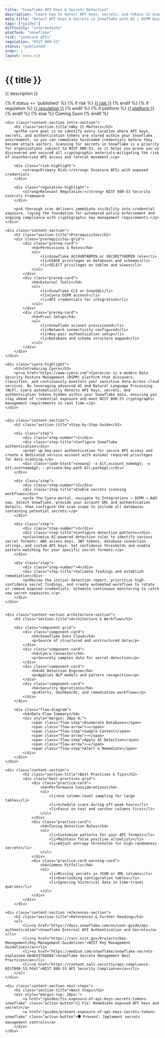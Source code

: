 ```yaml
---
title: "Snowflake API Keys & Secrets Detection"
description: "Learn how to detect API keys, secrets, and tokens in Snowflake environments. Follow step-by-step guidance for NIST 800-53 compliance."
meta_title: "Detect API Keys & Secrets in Snowflake with AI | DSPM Guide"
tags: ["guides"]
difficulty: "intermediate"
platform: "snowflake"
risk: "insecure APIs"
regulation: "NIST 800-53"
status: "published"
order: 1
layout: base.njk
---
```


<div class="container">
    <div class="header">
        <h1>{{ title }}</h1>
        <p>{{ description }}</p>
        <div class="guide-tags-container">
			<div class="guide-tags-wrapper">
		    {% if status == 'published' %}
		        {% if risk %}
		        <a href="/risk/{{ risk | downcase | replace: ' ', '-' }}/" class="guide-tag risk">{{ risk }}</a>
		        {% endif %}
		        {% if regulation %}
		        <a href="/regulation/{{ regulation | downcase | replace: ' ', '-' }}/" class="guide-tag regulation">{{ regulation }}</a>
		        {% endif %}
		        {% if platform %}
		        <a href="/platforms/{{ platform | downcase | replace: ' ', '-' }}/" class="guide-tag platform">{{ platform }}</a>
		        {% endif %}
		    {% else %}
		        <span class="guide-tag coming-soon">Coming Soon</span>
		    {% endif %}
		</div>
		</div>
    </div>

    <div class="content-section intro-section">
        <h2 class="section-title">Why It Matters</h2>
        <p>The core goal is to identify every location where API keys, secrets, and authentication tokens are stored within your Snowflake environment, so you can remediate hardcoded credentials before they become attack vectors. Scanning for secrets in Snowflake is a priority for organizations subject to NIST 800-53, as it helps you prove you've discovered and secured all cryptographic materials—mitigating the risk of unauthorized API access and lateral movement.</p>
        
        <div class="risk-highlight">
            <strong>Primary Risk:</strong> Insecure APIs with exposed credentials
        </div>
        
        <div class="regulation-highlight">
            <strong>Relevant Regulation:</strong> NIST 800-53 Security Controls Framework
        </div>
        
        <p>A thorough scan delivers immediate visibility into credential exposure, laying the foundation for automated policy enforcement and ongoing compliance with cryptographic key management requirements.</p>
    </div>

    <div class="content-section">
        <h2 class="section-title">Prerequisites</h2>
        <div class="prerequisites-grid">
            <div class="prereq-card">
                <h4>Permissions & Roles</h4>
                <ul>
                    <li>Snowflake ACCOUNTADMIN or SECURITYADMIN role</li>
                    <li>USAGE privileges on databases and schemas</li>
                    <li>SELECT privileges on tables and views</li>
                </ul>
            </div>
            <div class="prereq-card">
                <h4>External Tools</h4>
                <ul>
                    <li>Snowflake CLI or SnowSQL</li>
                    <li>Cyera DSPM account</li>
                    <li>API credentials for integration</li>
                </ul>
            </div>
            <div class="prereq-card">
                <h4>Prior Setup</h4>
                <ul>
                    <li>Snowflake account provisioned</li>
                    <li>Network connectivity configured</li>
                    <li>Key-pair authentication setup</li>
                    <li>Database and schema structure mapped</li>
                </ul>
            </div>
        </div>
    </div>
	
    <div class="cyera-highlight">
        <h3>Introducing Cyera</h3>
        <p><a href="https://www.cyera.com">Cyera</a> is a modern Data Security Posture Management (DSPM) platform that discovers, classifies, and continuously monitors your sensitive data across cloud services. By leveraging advanced AI and Natural Language Processing (NLP), Cyera automatically detects API keys, secrets, and authentication tokens hidden within your Snowflake data, ensuring you stay ahead of credential exposure and meet NIST 800-53 cryptographic management requirements in real time.</p>
    </div>
	

    <div class="content-section">
        <h2 class="section-title">Step-by-Step Guide</h2>
        
        <div class="step">
            <div class="step-number">1</div>
            <div class="step-title">Configure Snowflake authentication</div>
            <p>Set up key-pair authentication for secure API access and create a dedicated service account with minimal required privileges for data scanning.</p>
            <div class="code-block">snowsql -a &lt;account_name&gt; -u &lt;username&gt; --private-key-path &lt;path&gt;</div>
        </div>

        <div class="step">
            <div class="step-number">2</div>
            <div class="step-title">Enable secrets scanning workflows</div>
            <p>In the Cyera portal, navigate to Integrations → DSPM → Add new. Select Snowflake, provide your account URL and authentication details, then configure the scan scope to include all databases containing potential secrets.</p>
        </div>

        <div class="step">
            <div class="step-number">3</div>
            <div class="step-title">Configure detection patterns</div>
            <p>Customize AI-powered detection rules to identify various secret formats: AWS access keys, JWT tokens, database connection strings, and custom API keys. Set confidence thresholds and enable pattern matching for your specific secret formats.</p>
        </div>

        <div class="step">
            <div class="step-number">4</div>
            <div class="step-title">Validate findings and establish remediation</div>
            <p>Review the initial detection report, prioritize high-confidence secret findings, and create automated workflows to rotate or remove exposed credentials. Schedule continuous monitoring to catch new secret exposures.</p>
        </div>
    </div>


    <div class="content-section architecture-section">
        <h2 class="section-title">Architecture & Workflow</h2>
        
        <div class="component-grid">
            <div class="component-card">
                <h4>Snowflake Data Cloud</h4>
                <p>Source of structured and unstructured data</p>
            </div>
            <div class="component-card">
                <h4>Cyera Connector</h4>
                <p>Securely samples data for secret detection</p>
            </div>
            <div class="component-card">
                <h4>AI Detection Engine</h4>
                <p>Applies NLP models and pattern recognition</p>
            </div>
            <div class="component-card">
                <h4>Security Operations</h4>
                <p>Alerts, dashboards, and remediation workflows</p>
            </div>
        </div>

        <div class="flow-diagram">
            <h4>Data Flow Summary</h4>
            <div style="margin: 20px 0;">
                <span class="flow-step">Enumerate Databases</span>
                <span class="flow-arrow">→</span>
                <span class="flow-step">Sample Content</span>
                <span class="flow-arrow">→</span>
                <span class="flow-step">Apply AI Detection</span>
                <span class="flow-arrow">→</span>
                <span class="flow-step">Alert & Remediate</span>
            </div>
        </div>
    </div>

	<div class="content-section">
	        <h2 class="section-title">Best Practices & Tips</h2>
	        <div class="best-practices-grid">
	            <div class="practice-card">
	                <h4>Performance Considerations</h4>
	                <ul>
	                    <li>Use column-level sampling for large tables</li>
	                    <li>Schedule scans during off-peak hours</li>
	                    <li>Focus on text and varchar columns first</li>
	                </ul>
	            </div>
	            <div class="practice-card">
	                <h4>Tuning Detection Rules</h4>
	                <ul>
	                    <li>Customize patterns for your API formats</li>
	                    <li>Maintain false positive allowlists</li>
	                    <li>Adjust entropy thresholds for high-randomness secrets</li>
	                </ul>
	            </div>
	            <div class="practice-card warning-card">
	                <h4>Common Pitfalls</h4>
	                <ul>
	                    <li>Missing secrets in JSON or XML columns</li>
	                    <li>Overlooking configuration tables</li>
	                    <li>Ignoring historical data in time-travel queries</li>
	                </ul>
	            </div>
	        </div>
	    </div>

    <div class="content-section references-section">
        <h2 class="section-title">References & Further Reading</h2>
        <ul>
            <li><a href="https://docs.snowflake.com/en/user-guide/api-authentication">Snowflake External API Authentication and Secrets</a></li>
            <li><a href="https://csrc.nist.gov/Projects/Key-Management/Key-Management-Guidelines">NIST Key Management Guidelines</a></li>
            <li><a href="https://medium.com/snowflake/snowflake-secrets-explained-bbdb537b6684">Snowflake Secrets Management Best Practices</a></li>
            <li><a href="https://content.salt.security/api-compliance-NIST800-53.html">NIST 800-53 API Security Compliance</a></li>
        </ul>
    </div>

    <div class="content-section next-steps">
        <h2 class="section-title">Next Steps</h2>
        <div style="margin-top: 20px;">
            <a href="/guides/fix-exposure-of-api-keys-secrets-tokens-snowflake" class="action-button">🔧 Fix: Remediate exposed API keys and secrets</a>
            <a href="/guides/prevent-exposure-of-api-keys-secrets-tokens-snowflake" class="action-button">🛡️ Prevent: Implement secrets management controls</a>
        </div>
    </div>
</div>